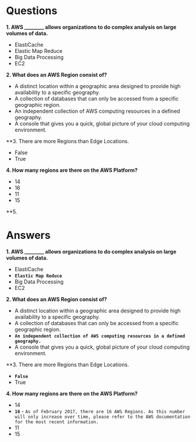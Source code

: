 # Questions

**1. AWS ________ allows organizations to do complex analysis on large volumes of data.**
- ElastiCache
- Elastic Map Reduce
- Big Data Processing
- EC2

**2. What does an AWS Region consist of?**
- A distinct location within a geographic area designed to provide high availability to a specific geography.
- A collection of databases that can only be accessed from a specific geographic region.
- An independent collection of AWS computing resources in a defined geography.
- A console that gives you a quick, global picture of your cloud computing environment.

**3. There are more Regions than Edge Locations.
- False
- True

**4. How many regions are there on the AWS Platform?**
- 14
- 16
- 11
- 15

**5. 

# Answers
**1. AWS ________ allows organizations to do complex analysis on large volumes of data.**
- ElastiCache
- **`Elastic Map Reduce`**
- Big Data Processing
- EC2

**2. What does an AWS Region consist of?**
- A distinct location within a geographic area designed to provide high availability to a specific geography.
- A collection of databases that can only be accessed from a specific geographic region.
- **`An independent collection of AWS computing resources in a defined geography.`**
- A console that gives you a quick, global picture of your cloud computing environment.

**3. There are more Regions than Edge Locations.
- **`False`**
- True

**4. How many regions are there on the AWS Platform?**
- 14
- **`16`** - `As of February 2017, there are 16 AWS Regions. As this number will only increase over time, please refer to the AWS documentation for the most recent information.`
- 11
- 15
